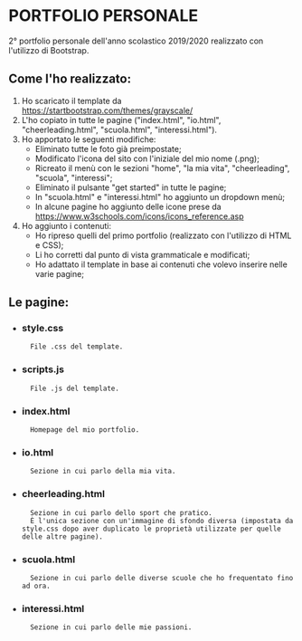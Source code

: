 # PORTFOLIO PERSONALE
2° portfolio personale dell'anno scolastico 2019/2020 realizzato con l'utilizzo di Bootstrap.

## Come l'ho realizzato:
1. Ho scaricato il template da https://startbootstrap.com/themes/grayscale/ 
2. L'ho copiato in tutte le pagine ("index.html", "io.html", "cheerleading.html", "scuola.html", "interessi.html").
3. Ho apportato le seguenti modifiche:
	* Eliminato tutte le foto già preimpostate;
	* Modificato l'icona del sito con l'iniziale del mio nome (.png);
	* Ricreato il menù con le sezioni "home", "la mia vita", "cheerleading", "scuola", "interessi";
	* Eliminato il pulsante "get started" in tutte le pagine;
	* In "scuola.html" e "interessi.html" ho aggiunto un dropdown menù;
	* In alcune pagine ho aggiunto delle icone prese da https://www.w3schools.com/icons/icons_reference.asp
4. Ho aggiunto i contenuti:
	* Ho ripreso quelli del primo portfolio (realizzato con l'utilizzo di HTML e CSS);
	* Li ho corretti dal punto di vista grammaticale e modificati;
	* Ho adattato il template in base ai contenuti che volevo inserire nelle varie pagine; 

## Le pagine:
* ### style.css
		File .css del template.
* ### scripts.js
		File .js del template.
* ### index.html
		Homepage del mio portfolio.
* ### io.html
		Sezione in cui parlo della mia vita.
* ### cheerleading.html
		Sezione in cui parlo dello sport che pratico.
		È l'unica sezione con un'immagine di sfondo diversa (impostata da style.css dopo aver duplicato le proprietà utilizzate per quelle delle altre pagine).
* ### scuola.html
		Sezione in cui parlo delle diverse scuole che ho frequentato fino ad ora.
* ### interessi.html
		Sezione in cui parlo delle mie passioni.